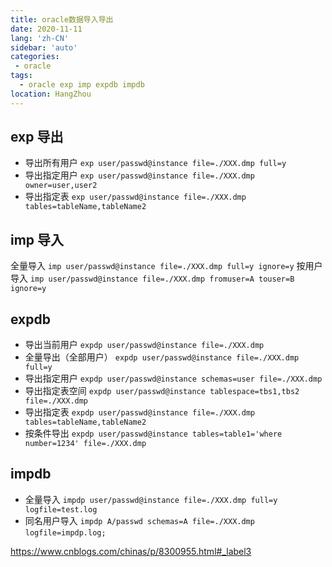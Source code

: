 ```yaml
---
title: oracle数据导入导出
date: 2020-11-11
lang: 'zh-CN'
sidebar: 'auto'
categories:
 - oracle
tags: 
  - oracle exp imp expdb impdb
location: HangZhou
---
```



## exp 导出
  - 导出所有用户 
  `exp user/passwd@instance file=./XXX.dmp full=y`
  - 导出指定用户
  `exp user/passwd@instance file=./XXX.dmp owner=user,user2`
  - 导出指定表
  `exp user/passwd@instance file=./XXX.dmp tables=tableName,tableName2`

## imp 导入
  全量导入
  `imp user/passwd@instance file=./XXX.dmp full=y ignore=y`
  按用户导入
  `imp user/passwd@instance file=./XXX.dmp fromuser=A touser=B ignore=y`

## expdb 
  - 导出当前用户
  `expdp user/passwd@instance file=./XXX.dmp` 
  - 全量导出（全部用户） 
  `expdp user/passwd@instance file=./XXX.dmp full=y`
  - 导出指定用户
  `expdp user/passwd@instance schemas=user file=./XXX.dmp`
  - 导出指定表空间
  `expdp user/passwd@instance tablespace=tbs1,tbs2 file=./XXX.dmp`
  - 导出指定表
  `expdp user/passwd@instance file=./XXX.dmp tables=tableName,tableName2`
  - 按条件导出
  `expdp user/passwd@instance tables=table1='where number=1234' file=./XXX.dmp`

## impdb
  - 全量导入
  `impdp user/passwd@instance file=./XXX.dmp full=y logfile=test.log`
  - 同名用户导入
  `impdp A/passwd schemas=A file=./XXX.dmp logfile=impdp.log;　`


https://www.cnblogs.com/chinas/p/8300955.html#_label3